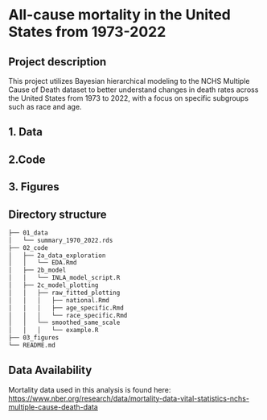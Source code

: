 # All-cause mortality in the United States from 1973-2022

## Project description

This project utilizes Bayesian hierarchical modeling to the NCHS Multiple Cause of Death dataset to better understand changes in death rates across the United States from 1973 to 2022, with a focus on specific subgroups such as race and age.

## 1. Data

## 2.Code 

## 3. Figures

## Directory structure

```md
├── 01_data
│   └── summary_1970_2022.rds
├── 02_code
│   ├── 2a_data_exploration
│   │   └── EDA.Rmd
│   ├── 2b_model
│   │   └── INLA_model_script.R
│   ├── 2c_model_plotting
│   │   ├── raw_fitted_plotting
│   │   │   ├── national.Rmd
│   │   │   ├── age_specific.Rmd
│   │   │   └── race_specific.Rmd
│   │   └── smoothed_same_scale
│   │   │   └── example.R
├── 03_figures
└── README.md
```

## Data Availability 
Mortality data used in this analysis is found here: https://www.nber.org/research/data/mortality-data-vital-statistics-nchs-multiple-cause-death-data
